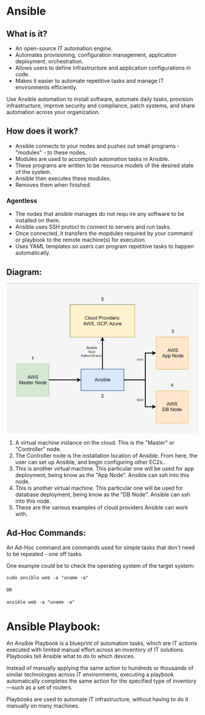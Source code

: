 # Ansible

## What is it?

- An open-source IT automation engine.
- Automates provisioning, configuration management, application deployment, orchestration.
- Allows users to define infrastructure and application configurations in code.
- Makes it easier to automate repetitive tasks and manage IT environments efficiently.

Use Ansible automation to install software, automate daily tasks, provision infrastructure, improve security and compliance, patch systems, and share automation across your organization.

## How does it work?

- Ansible connects to your nodes and pushes out small programs - "modules" - to these nodes.
- Modules are used to accomplish automation tasks in Ansible.
- These programs are written to be resource models of the desired state of the system.
- Ansible then executes these modules.
- Removes them when finished.

### Agentless

- The nodes that ansible manages do not requ    ire any software to be installed on them.
- Ansible uses SSH protocl to connect to servers and run tasks.
- Once connected, it transfers the mopdules required by your command or playbook to the remote machine(s) for execution.
- Uses YAML templates so users can program repetitive tasks to happen automatically.

## Diagram:

![img.png](ansible_images/readme_images/image.png)

1. A virtual machine instance on the cloud. This is the "Master" or "Controller" node.
2. The Controller node is the installation location of Ansible. From here, the user can set up Ansible, and begin configuring other EC2s..
3. This is another virtual machine. This particular one will be used for app deployment, being know as the "App Node". Ansible can ssh into this node.
4. This is another virtual machine. This particular one will be used for database deployment, being know as the "DB Node". Ansible can ssh into this node.
5. These are the various examples of cloud providers Ansible can work with.

## Ad-Hoc Commands:

An Ad-Hoc command are commands used for simple tasks that don't need to be repeated - one off tasks.

One example could be to check the operating system of the target system:

```
sudo ansible web -a "uname -a"

OR

ansible web -a "uname -a"
```

# Ansible Playbook:

An Ansible Playbook is a blueprint of automation tasks, which are IT actions executed with limited manual effort across an inventory of IT solutions. Playbooks tell Ansible what to do to which devices.

Instead of manually applying the same action to hundreds or thousands of similar technologies across IT environments, executing a playbook automatically completes the same action for the specified type of inventory—such as a set of routers.

Playbooks are used to automate IT infrastructure, without having to do it manually on many machines.